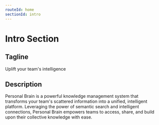 ```yaml
---
routeId: home
sectionId: intro
---
```

# Intro Section

## Tagline
Uplift your team's intelligence

## Description
Personal Brain is a powerful knowledge management system that transforms your team's scattered information into a unified, intelligent platform. Leveraging the power of semantic search and intelligent connections, Personal Brain empowers teams to access, share, and build upon their collective knowledge with ease.
